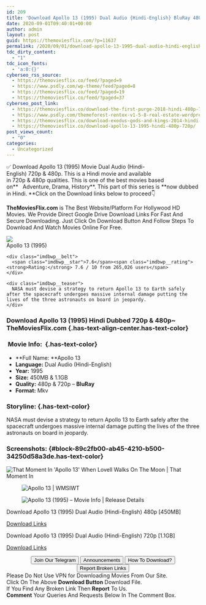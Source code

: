 ```yaml
---
id: 209
title: 'Download Apollo 13 (1995) Dual Audio {Hindi-English} BluRay 480p [450MB] || 720p [1.1GB]'
date: 2020-09-01T09:40:01+00:00
author: admin
layout: post
guid: https://themoviesflix.com/?p=11637
permalink: /2020/09/01/download-apollo-13-1995-dual-audio-hindi-english-bluray-480p-450mb-720p-1-1gb-2/
tdc_dirty_content:
  - "1"
tdc_icon_fonts:
  - 'a:0:{}'
cyberseo_rss_source:
  - https://themoviesflix.co/feed/?paged=9
  - https://www.psdly.com/wp-theme/feed?paged=8
  - https://themoviesflix.co/feed/?paged=19
  - https://themoviesflix.co/feed/?paged=37
cyberseo_post_link:
  - https://themoviesflix.co/download-the-first-purge-2018-hindi-480p-720p-1080p/
  - https://www.psdly.com/themeforest-rentex-v1-5-8-real-estate-wordpress-theme-27777605
  - https://themoviesflix.co/download-exodus-gods-and-kings-2014-hindi-480p-720p-1080p/
  - https://themoviesflix.co/download-apollo-13-1995-hindi-480p-720p/
post_views_count:
  - "0"
categories:
  - Uncategorized
---
```

✅ Download Apollo 13 (1995)&nbsp;Movie&nbsp;Dual Audio (Hindi-English)&nbsp;720p&nbsp;&&nbsp;480p. This is a Hindi movie and available in&nbsp;720p&nbsp;&&nbsp;480p&nbsp;qualities. This is one of the best movies based on**&nbsp;&nbsp;&nbsp;Adventure,&nbsp;Drama,&nbsp;History**. This part of this series is&nbsp;**now dubbed in&nbsp;Hindi.&nbsp;**Click on the Download links below to proceed👇

**TheMoviesFlix.com**&nbsp;is The Best Website/Platform For Hollywood HD Movies. We Provide Direct Google Drive Download Links For Fast And Secure Downloading. Just Click On Download Button And Follow Steps To Download And Watch Movies Online For Free.

<div class="imdbwp imdbwp--movie dark">
  <div class="imdbwp__thumb">
    <a class="imdbwp__link" target="_blank" title="Apollo 13" href="https://www.imdb.com/title/tt0112384/" rel="nofollow noopener noreferrer"><img class="imdbwp__img" src="https://m.media-amazon.com/images/M/MV5BNjEzYjJmNzgtNDkwNy00MTQ4LTlmMWMtNzA4YjE2NjI0ZDg4XkEyXkFqcGdeQXVyNjU0OTQ0OTY@._V1_SX300.jpg" /></a>
  </div>
  
  <div class="imdbwp__content">
    <div class="imdbwp__header">
      <span class="imdbwp__title">Apollo 13</span> (1995)
    </div>
    
    <div class="imdbwp__belt">
      <span class="imdbwp__star">7.6</span><span class="imdbwp__rating"><strong>Rating:</strong> 7.6 / 10 from 265,026 users</span>
    </div>
    
    <div class="imdbwp__teaser">
      NASA must devise a strategy to return Apollo 13 to Earth safely after the spacecraft undergoes massive internal damage putting the lives of the three astronauts on board in jeopardy.
    </div>
  </div>
</div>

### Download Apollo 13&nbsp;(1995) Hindi Dubbed 720p & 480p~ TheMoviesFlix.com {.has-text-align-center.has-text-color}

### &nbsp;Movie Info:&nbsp; {.has-text-color}

  * **Full Name:&nbsp;**Apollo 13
  * **Language:**&nbsp;Dual Audio (Hindi-English)
  * **Year:**&nbsp;1995
  * **Size:**&nbsp;450MB & 1.1GB
  * **Quality:**&nbsp;480p & 720p –&nbsp;**BluRay**
  * **Format:**&nbsp;Mkv

### Storyline: {.has-text-color}

NASA must devise a strategy to return Apollo 13 to Earth safely after the spacecraft undergoes massive internal damage putting the lives of the three astronauts on board in jeopardy.

### Screenshots: {#block-89c2fb00-ab45-4210-b500-34250d58a3de.has-text-color}<figure class="wp-block-image alignwide">

![That Moment In 'Apollo 13' When Lovell Walks On The Moon | That Moment In](https://i0.wp.com/thatmomentin.com/wp-content/uploads/2017/03/Screen-Shot-2017-03-04-at-8.52.41-AM-650x368.png?resize=650%2C368) </figure> <figure class="wp-block-image">![Apollo 13 | WMSIWT](https://whatmovieshouldiwatchtonight.com/wp-content/uploads/2018/04/apollo-13-1280x720.jpg)</figure> <figure class="wp-block-image">![Apollo 13 (1995) – Movie Info | Release Details](https://www.releasedetails.com/wp-content/uploads/2018/10/568-fanart-2.jpg)</figure> 

<p class="has-text-align-center has-text-color has-medium-font-size">
  Download Apollo 13 (1995) Dual Audio (Hindi-English) 480p [450MB]
</p>

<span class="mb-center maxbutton-3-center"><span class="maxbutton-3-container mb-container"><a class="maxbutton-3 maxbutton maxbutton-post-button" target="_blank" rel="nofollow noopener noreferrer" href="https://coinquint.com/a9037/"><span class="mb-text">Download Links</span></a></span></span>

<p class="has-text-align-center has-text-color has-medium-font-size">
  Download Apollo 13 (1995) Dual Audio (Hindi-English) 720p [1.1GB]
</p>

<span class="mb-center maxbutton-3-center"><span class="maxbutton-3-container mb-container"><a class="maxbutton-3 maxbutton maxbutton-post-button" target="_blank" rel="nofollow noopener noreferrer" href="https://coinquint.com/a9039/"><span class="mb-text">Download Links</span></a></span></span>

<center>
</center>

<center>
  <a href="https://t.me/themoviesflixcom" target="_blank" data-wpel-link="external" rel="nofollow external noopener noreferrer"><button class="button button5">Join Our Telegram</button></a> <a href="https://themoviesflix.co/download-apollo-13-1995-hindi-480p-720p/#" target="_blank" data-wpel-link="external" rel="nofollow external noopener noreferrer"><button class="button button5">Announcements</button></a> <a href="https://themoviesflix.com/how-to-download/" target="_blank" data-wpel-link="external" rel="nofollow external noopener noreferrer"><button class="button button5">How To Download?</button></a> <a href="https://themoviesflix.co/download-apollo-13-1995-hindi-480p-720p/#" target="_blank" data-wpel-link="external" rel="nofollow external noopener noreferrer"><button class="button button5">Report Broken Links</button></a>
</center>

<div class="alert alert-danger">
  Please Do Not Use VPN for Downloading Movies From Our Site.
</div>

<div class="alert alert-success">
  Click On The Above <strong>Download Button</strong> Download File.
</div>

<div class="alert alert-warning">
  If You Find Any Broken Link Then <strong>Report</strong> To Us.
</div>

<div class="alert alert-info">
  <strong>Comment</strong> Your Queries And Requests Below In The Comment Box.
</div>